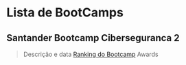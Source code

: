 # Lista de BootCamps

## Santander Bootcamp Ciberseguranca 2

> Descrição e data
> [Ranking do Bootcamp](https://web.dio.me/track/santander-ciberseguranca-2024?tab=ranking)
> Awards
